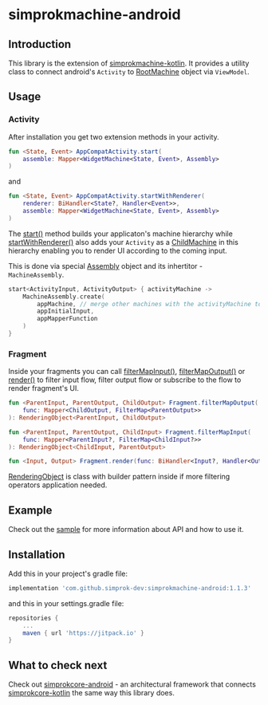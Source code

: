 # simprokmachine-android

## Introduction

This library is the extension of [simprokmachine-kotlin](https://github.com/simprok-dev/simprokmachine-kotlin). It provides a utility class to connect android's ```Activity``` to [RootMachine](https://github.com/simprok-dev/simprokmachine-kotlin/wiki/RootMachine) object via ```ViewModel```. 

## Usage

### Activity

After installation you get two extension methods in your activity.

```Kotlin
fun <State, Event> AppCompatActivity.start(
    assemble: Mapper<WidgetMachine<State, Event>, Assembly>
)
```

and 

```Kotlin
fun <State, Event> AppCompatActivity.startWithRenderer(
    renderer: BiHandler<State?, Handler<Event>>,
    assemble: Mapper<WidgetMachine<State, Event>, Assembly>
)
```

The [start()](https://github.com/simprok-dev/simprokandroid/wiki/AppCompatActivityExt#start-without-renderer) method builds your applicaton's machine hierarchy while [startWithRenderer()](https://github.com/simprok-dev/simprokandroid/wiki/AppCompatActivityExt#start-with-renderer) also adds your ```Activity``` as a [ChildMachine](https://github.com/simprok-dev/simprokmachine-kotlin/wiki/ChildMachine) in this hierarchy enabling you to render UI according to the coming input.

This is done via special [Assembly](https://github.com/simprok-dev/simprokandroid/wiki/Assembly) object and its inhertitor - ```MachineAssembly```.

```Kotlin
start<ActivityInput, ActivityOutput> { activityMachine -> 
    MachineAssembly.create(
        appMachine, // merge other machines with the activityMachine to receive appMachine
        appInitialInput,
        appMapperFunction
    )
}
```

### Fragment

Inside your fragments you can call [filterMapInput()](https://github.com/simprok-dev/simprokandroid/wiki/FragmentExt#filtermapinput), [filterMapOutput()](https://github.com/simprok-dev/simprokandroid/wiki/FragmentExt#filtermapoutput) or [render()](https://github.com/simprok-dev/simprokandroid/wiki/FragmentExt#render) to filter input flow, filter output flow or subscribe to the flow to render fragment's UI.

```Kotlin
fun <ParentInput, ParentOutput, ChildOutput> Fragment.filterMapOutput(
    func: Mapper<ChildOutput, FilterMap<ParentOutput>>
): RenderingObject<ParentInput, ChildOutput>
```

```Kotlin
fun <ParentInput, ParentOutput, ChildInput> Fragment.filterMapInput(
    func: Mapper<ParentInput?, FilterMap<ChildInput?>>
): RenderingObject<ChildInput, ParentOutput>
```

```Kotlin
fun <Input, Output> Fragment.render(func: BiHandler<Input?, Handler<Output>>)
```


[RenderingObject](https://github.com/simprok-dev/simprokandroid/wiki/RenderingObject) is class with builder pattern inside if more filtering operators application needed.

## Example

Check out the [sample](https://github.com/simprok-dev/simprokmachine-android/tree/main/sample) for more information about API and how to use it.


## Installation

Add this in your project's gradle file:

```groovy
implementation 'com.github.simprok-dev:simprokmachine-android:1.1.3'
```

and this in your settings.gradle file:

```groovy
repositories {
    ...
    maven { url 'https://jitpack.io' }
}
```

## What to check next

Check out [simprokcore-android](https://github.com/simprok-dev/simprokcore-android) - an architectural framework that connects [simprokcore-kotlin](https://github.com/simprok-dev/simprokcore-kotlin) the same way this library does.
